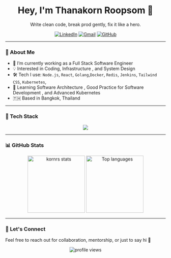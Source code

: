 <h1 align="center">Hey, I'm Thanakorn Roopsom 👋</h1>

<p align="center">
  Write clean code, break prod gently, fix it like a hero. 
</p>

<p align="center">
  <a href="https://www.linkedin.com/in/thanakornroopsom/"><img src="https://img.shields.io/badge/LinkedIn-Thanakorn%20Roopsom-blue?logo=linkedin" alt="LinkedIn"></a>
  <a href="mailto:tanakon.rs@gmail.com"><img src="https://img.shields.io/badge/Gmail-tanakon.rs@gmail.com-D14836?logo=gmail&logoColor=white" alt="Gmail"></a>
  <a href="https://github.com/thakorn09"><img src="https://img.shields.io/github/followers/thakorn09?label=Follow&style=social" alt="GitHub"></a>
</p>

---

### 🧠 About Me

- 🔭 I’m currently working as a Full Stack Software Engineer
- 💡 Interested in Coding, Infrastructure , and System Design
- 🛠️ Tech I use: `Node.js`, `React`, `Golang`,`Docker`, `Redis`, `Jenkins`, `Tailwind CSS`, `Kubernetes`,
- 🌱 Learning Software Architecture , Good Practice for Software Development , and Advanced Kubernetes
- 🇹🇭 Based in Bangkok, Thailand

---

### 🚀 Tech Stack

<p align="center">
  <img src="https://skillicons.dev/icons?i=nodejs,go,angular,react,flutter,npm,yarn,html,css,ts,js,redis,postgres,mysql,sqlite,mongo,docker,kubernetes,jenkins,tailwind,git,github,gitlab,linux,rabbitmq,kafka,firebase,aws,azure,figma" />
</p>

---

### 📊 GitHub Stats

<p align="center">
  <img src="https://github-readme-stats.vercel.app/api?username=thakorn09&show_icons=true&theme=radical" alt="kornrs stats" height="180"/>
  <img src="https://github-readme-stats.vercel.app/api/top-langs/?username=thakorn09&layout=compact&theme=radical" alt="Top languages" height="180"/>
</p>

---

### 💬 Let's Connect

Feel free to reach out for collaboration, mentorship, or just to say hi 👋

<p align="center">
  <img src="https://komarev.com/ghpvc/?username=thakorn09&style=flat-square" alt="profile views" />
</p>

